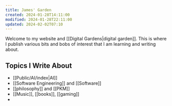 ```yaml
---
title: James' Garden
created: 2024-01-28T14:11:00
modified: 2024-01-28T22:11:00
updated: 2024-02-02T07:10
---
```

Welcome to my website and [[Digital Gardens|digital garden]]. This is where I publish various bits and bobs of interest that I am learning and writing about. 


## Topics I Write About

 - [[Public/AI/index|AI]]
 - [[Software Engineering]] and [[Software]]
 - [[philosophy]] and [[PKM]]
 - [[Music]], [[books]], [[gaming]]
 - 
